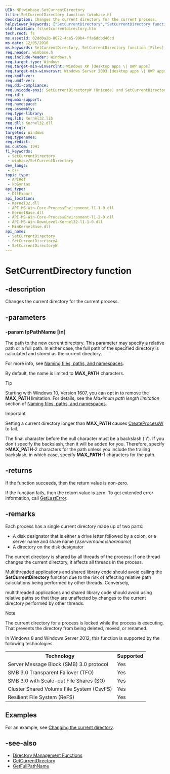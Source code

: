 ```yaml
---
UID: NF:winbase.SetCurrentDirectory
title: SetCurrentDirectory function (winbase.h)
description: Changes the current directory for the current process.
helpviewer_keywords: ["SetCurrentDirectory","SetCurrentDirectory function [Files]","SetCurrentDirectoryA","SetCurrentDirectoryW","_win32_setcurrentdirectory","base.setcurrentdirectory","fs.setcurrentdirectory","winbase/SetCurrentDirectory","winbase/SetCurrentDirectoryA","winbase/SetCurrentDirectoryW"]
old-location: fs\setcurrentdirectory.htm
tech.root: fs
ms.assetid: 02dd0a2b-8072-4ce5-99b4-ffa6dcbd46cd
ms.date: 12/05/2018
ms.keywords: SetCurrentDirectory, SetCurrentDirectory function [Files], SetCurrentDirectoryA, SetCurrentDirectoryW, _win32_setcurrentdirectory, base.setcurrentdirectory, fs.setcurrentdirectory, winbase/SetCurrentDirectory, winbase/SetCurrentDirectoryA, winbase/SetCurrentDirectoryW
req.header: winbase.h
req.include-header: Windows.h
req.target-type: Windows
req.target-min-winverclnt: Windows XP [desktop apps \| UWP apps]
req.target-min-winversvr: Windows Server 2003 [desktop apps \| UWP apps]
req.kmdf-ver: 
req.umdf-ver: 
req.ddi-compliance: 
req.unicode-ansi: SetCurrentDirectoryW (Unicode) and SetCurrentDirectoryA (ANSI)
req.idl: 
req.max-support: 
req.namespace: 
req.assembly: 
req.type-library: 
req.lib: Kernel32.lib
req.dll: Kernel32.dll
req.irql: 
targetos: Windows
req.typenames: 
req.redist: 
ms.custom: 19H1
f1_keywords:
 - SetCurrentDirectory
 - winbase/SetCurrentDirectory
dev_langs:
 - c++
topic_type:
 - APIRef
 - kbSyntax
api_type:
 - DllExport
api_location:
 - Kernel32.dll
 - API-MS-Win-Core-ProcessEnvironment-l1-1-0.dll
 - KernelBase.dll
 - API-MS-Win-Core-ProcessEnvironment-l1-2-0.dll
 - API-MS-Win-DownLevel-Kernel32-l1-1-0.dll
 - MinKernelBase.dll
api_name:
 - SetCurrentDirectory
 - SetCurrentDirectoryA
 - SetCurrentDirectoryW
---
```


# SetCurrentDirectory function

## -description

Changes the current directory for the current process.

## -parameters

### -param lpPathName [in]

The path to the new current directory. This parameter may specify a relative path or a full path. In either case, the full path of the specified directory is calculated and stored as the current directory.

For more info, see [Naming files, paths, and namespaces](/windows/win32/fileio/naming-a-file).
 
By default, the name is limited to **MAX_PATH** characters.

> [!TIP]
> Starting with Windows 10, Version 1607, you can opt in to remove the **MAX_PATH** limitation. For details, see the *Maximum path length limitation* section of [Naming files, paths, and namespaces](/windows/win32/fileio/naming-a-file).

> [!IMPORTANT]
> Setting a current directory longer than **MAX_PATH** causes [CreateProcessW](/windows/win32/api/processthreadsapi/nf-processthreadsapi-createprocessw) to fail.

The final character before the null character must be a backslash ('\\'). If you don't specify the backslash, then it will be added for you. Therefore, specify **>MAX_PATH**-2 characters for the path unless you include the trailing backslash; in which case, specify **MAX_PATH**-1 characters for the path.

## -returns

If the function succeeds, then the return value is non-zero.

If the function fails, then the return value is zero. To get extended error information, call [GetLastError](/windows/win32/api/errhandlingapi/nf-errhandlingapi-getlasterror).

## -remarks

Each process has a single current directory made up of two parts:

<ul>
<li>A disk designator that is either a drive letter followed by a colon, or a server name and share name (&#92;&#92;<i>servername</i>&#92;<i>sharename</i>)</li>
<li>A directory on the disk designator</li>
</ul>

The current directory is shared by all threads of the process:
If one thread changes the current directory, it affects all threads
in the process.

Multithreaded applications and shared library code should avoid
calling the <b>SetCurrentDirectory</b> function due to the risk of
affecting relative path calculations being performed by other threads.
Conversely,

multithreaded applications and shared library code should avoid
using relative paths so that they are unaffected by changes to the
current directory performed by other threads.

> [!NOTE]
The current directory for a process is locked while the process is executing. That prevents the directory from being deleted, moved, or renamed.

In Windows 8 and Windows Server 2012, this function is supported by the following technologies.

<table>
<tr>
<th>Technology</th>
<th>Supported</th>
</tr>
<tr>
<td>
Server Message Block (SMB) 3.0 protocol

</td>
<td>
Yes

</td>
</tr>
<tr>
<td>
SMB 3.0 Transparent Failover (TFO)

</td>
<td>
Yes

</td>
</tr>
<tr>
<td>
SMB 3.0 with Scale-out File Shares (SO)

</td>
<td>
Yes

</td>
</tr>
<tr>
<td>
Cluster Shared Volume File System (CsvFS)

</td>
<td>
Yes

</td>
</tr>
<tr>
<td>
Resilient File System (ReFS)

</td>
<td>
Yes

</td>
</tr>
</table>

## Examples

For an example, see <a href="/windows/desktop/FileIO/changing-the-current-directory">Changing the current directory</a>.

## -see-also

* <a href="/windows/desktop/FileIO/directory-management-functions">Directory Management Functions</a>
* <a href="/windows/desktop/api/winbase/nf-winbase-getcurrentdirectory">GetCurrentDirectory</a>
* <a href="/windows/desktop/api/fileapi/nf-fileapi-getfullpathnamea">GetFullPathName</a>
